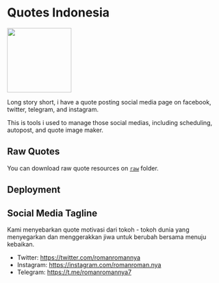 # Quotes Indonesia

<img src="logo.png" width="150px"/>

Long story short, i have a quote posting social media page on facebook, twitter, telegram, and instagram.

This is tools i used to manage those social medias, including scheduling, autopost, and quote image maker.

## Raw Quotes

You can download raw quote resources on [`raw`](raw) folder.

## Deployment



## Social Media Tagline

Kami menyebarkan quote motivasi dari tokoh - tokoh dunia yang menyegarkan dan menggerakkan jiwa untuk berubah bersama menuju kebaikan.

* Twitter: https://twitter.com/romanromannya
* Instagram: https://instagram.com/romanroman.nya
* Telegram: https://t.me/romanromannya7
